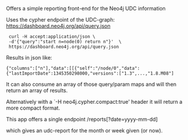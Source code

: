 Offers a simple reporting front-end for the Neo4j UDC information

Uses the cypher endpoint of the UDC-graph: https://dashboard.neo4j.org/api/query.json

     curl -H accept:application/json \
     -d'{"query":"start n=node(0) return n"}'  \
     https://dashboard.neo4j.org/api/query.json

Results in json like:

    {"columns":["n"],"data":[[{"self":"/node/0","data":{"lastImportDate":1345350298000,"versions":["1.3",...,"1.8.M08"]

It can also consume an array of those query/param maps and will then return an array of results.

Alternatively with a `-H neo4j.cypher.compact:true' header it will return a more compact format.

This app offers a single endpoint /reports[?date=yyyy-mm-dd]

which gives an udc-report for the month or week given (or now).